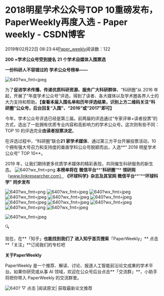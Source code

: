 
# 2018明星学术公众号TOP 10重磅发布，PaperWeekly再度入选 - Paper weekly - CSDN博客


2019年02月22日 08:23:44[Paper_weekly](https://me.csdn.net/c9Yv2cf9I06K2A9E)阅读数：122



**200 +学术公众号受到提名**
**21 个学术自媒体入围票选**

**一份科研人不容错过的**
**学术公众号榜单——**

![640?wx_fmt=jpeg](https://ss.csdn.net/p?https://mmbiz.qpic.cn/mmbiz_jpg/kKoeb9t5fNoFL2TCOicGBs0h1KkrryjIQT3fYibQf0kceSHYLwnzATg0G2tqSqcwCud8sHvu30PSJQnO4V26u8cg/640?wx_fmt=jpeg)

为了**促进学术传播、传递优质科研资源、服务广大科研群体**，“科研圈”从 2016 年起，开展了“年度学术公众号”评选，得到了读者、各大媒体以及学术圈各界人士的大力支持和帮助。**【查看本届入围名单和历年评选结果，识别上方二维码关注“科研圈”公众号，后台回复“入围”、“2016”或“2017”即可】**

今年，学术公众号评选已经是第三届。前两届的评选通过“专家评审+读者投票”的方式，选出了一批拥有优质专业内容和高影响力的学术公众号。这次则有些不同：TOP 10 的评选完全**由读者投票决定**。

在评选过程中，“科研圈”联合**21 家学术媒体**、通过第三方平台开展投票活动，10 个拥有强大号召力和支持度的垂直学科公众号脱颖而出，入选**“ 2018 明星学术公众号” TOP 10**。

2019 年，让我们期待更多优质学术媒体的精彩表现，共同催生科研服务的新生态。
![640?wx_fmt=png](https://ss.csdn.net/p?https://mmbiz.qpic.cn/mmbiz_png/kKoeb9t5fNoFL2TCOicGBs0h1KkrryjIQsPX5RibMjGgiaBDGzfr1rPbJX4ZUHJx2bO5QDtsETwPasst209hBcpTg/640?wx_fmt=png)
**本榜单将在**
**微信平台****“****科研圈****”**
**领研网**（www.linkresearcher.com）
**《环球科学》杂志****及其****官网**
**微信平台****“****环球科学”**
**同步发布**

![640?wx_fmt=png](https://ss.csdn.net/p?https://mmbiz.qpic.cn/mmbiz_png/kKoeb9t5fNoFL2TCOicGBs0h1KkrryjIQmH96R1xVyTmQic2YtxVQK8qr4twy0McV8W8N7Tx5GUOw4ia13zmNJBuw/640?wx_fmt=png)
![640?wx_fmt=jpeg](https://ss.csdn.net/p?https://mmbiz.qpic.cn/mmbiz_jpg/kKoeb9t5fNoFL2TCOicGBs0h1KkrryjIQ7KcKBibUKiboibj5Hb7JVF1WIlSGn5ptF6KG5A25okQ6mYOzjfwqHPZog/640?wx_fmt=jpeg)
![640?wx_fmt=jpeg](https://ss.csdn.net/p?https://mmbiz.qpic.cn/mmbiz_jpg/kKoeb9t5fNoFL2TCOicGBs0h1KkrryjIQW1DS09xJ9gsaOmXb1ibuftWoibMu7FPbYbtft56SshNenAyyB0DPk1wQ/640?wx_fmt=jpeg)
![640?wx_fmt=jpeg](https://ss.csdn.net/p?https://mmbiz.qpic.cn/mmbiz_jpg/kKoeb9t5fNoribCVYSGnKZuKZibJ2X65nQ5Ddt4MqmoHOpKTFvZicAHtPzfy23qGX0eHR2dZyaBUxemEocImW13iaQ/640?wx_fmt=jpeg)
![640?wx_fmt=jpeg](https://ss.csdn.net/p?https://mmbiz.qpic.cn/mmbiz_jpg/kKoeb9t5fNoFL2TCOicGBs0h1KkrryjIQZRdnicAT5Z6aZzibIia0ZYLRDNRTBbS1VnVnYYWia6ew8ic6EiaF1PlnVpRg/640?wx_fmt=jpeg)
![640?wx_fmt=jpeg](https://ss.csdn.net/p?https://mmbiz.qpic.cn/mmbiz_jpg/kKoeb9t5fNoFL2TCOicGBs0h1KkrryjIQpcl9JEOqZ3fvITU4DrxCyLt8Bn2H9QgKolYhWgDqx66vdSzLmNqEtA/640?wx_fmt=jpeg)
![640?wx_fmt=jpeg](https://ss.csdn.net/p?https://mmbiz.qpic.cn/mmbiz_jpg/kKoeb9t5fNoFL2TCOicGBs0h1KkrryjIQUyXUsLuI6cpWIwzZ49zZJqIQ7fIGesj6yr4Hk1opRtIM7ND6icNG6bA/640?wx_fmt=jpeg)
![640?wx_fmt=jpeg](https://ss.csdn.net/p?https://mmbiz.qpic.cn/mmbiz_jpg/kKoeb9t5fNoFL2TCOicGBs0h1KkrryjIQ5hLrnwglZkdxk036zWEia4AlI5BJgrQXP3t39lhkUCSCq0sA5PeoT9Q/640?wx_fmt=jpeg)
![640?wx_fmt=jpeg](https://ss.csdn.net/p?https://mmbiz.qpic.cn/mmbiz_jpg/kKoeb9t5fNoFL2TCOicGBs0h1KkrryjIQdBrVyMXeG1caM5u1lcIxLKfXNiaI0HOEtjXG84XKNQq8EcMmy5HMFew/640?wx_fmt=jpeg)
![640?wx_fmt=png](https://ss.csdn.net/p?https://mmbiz.qpic.cn/mmbiz_png/kKoeb9t5fNoFL2TCOicGBs0h1KkrryjIQpckgzIdgz0iaEah5sSxCN611O3oTMK8afeME2FPdgGAghNWXqbUoiaVA/640?wx_fmt=png)
![640?wx_fmt=jpeg](https://ss.csdn.net/p?https://mmbiz.qpic.cn/mmbiz_jpg/kKoeb9t5fNoFL2TCOicGBs0h1KkrryjIQ9wXNOKPbyg21p1OicF6LOIqfALDCj08CH1TVibyoaxqtjUDTQHGia0QaQ/640?wx_fmt=jpeg)


![640?wx_fmt=jpeg](https://ss.csdn.net/p?https://mmbiz.qpic.cn/mmbiz_jpg/kKoeb9t5fNoFL2TCOicGBs0h1KkrryjIQ3oZW25JAUUIg1N2mhZP0iciatvOqITMomuPD0micxFIJpJTIWmPTgQnSw/640?wx_fmt=jpeg)

🔍

现在，在**「知乎」**也能找到我们了
进入知乎首页搜索**「PaperWeekly」**
点击**「关注」**订阅我们的专栏吧


**关于PaperWeekly**

PaperWeekly 是一个推荐、解读、讨论、报道人工智能前沿论文成果的学术平台。如果你研究或从事 AI 领域，欢迎在公众号后台点击**「交流群」**，小助手将把你带入 PaperWeekly 的交流群里。

![640?](https://ss.csdn.net/p?https://mmbiz.qpic.cn/mmbiz_gif/VBcD02jFhgkXb8A1kiafKxib8NXiaPMU8mQvRWVBtFNic4G5b5GDD7YdwrsCAicOc8kp5tdEOU3x7ufnleSbKkiaj5Dg/640?)
▽ 点击 |阅读原文| 获取最新论文推荐


